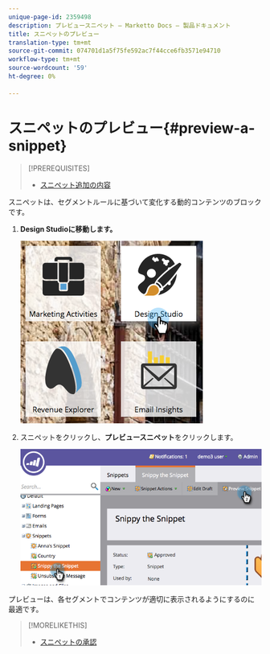 ```yaml
---
unique-page-id: 2359498
description: プレビュースニペット — Marketto Docs — 製品ドキュメント
title: スニペットのプレビュー
translation-type: tm+mt
source-git-commit: 074701d1a5f75fe592ac7f44cce6fb3571e94710
workflow-type: tm+mt
source-wordcount: '59'
ht-degree: 0%

---
```



# スニペットのプレビュー{#preview-a-snippet}

>[!PREREQUISITES]
>
>* [スニペット追加の内容](add-content-to-a-snippet.md)

>



スニペットは、セグメントルールに基づいて変化する動的コンテンツのブロックです。

1. **Design Studioに移動します。**

   ![](assets/designstudio-3.png)

1. スニペットをクリックし、**プレビュースニペット**&#x200B;をクリックします。

   ![](assets/image2014-9-16-9-3a48-3a32.png)

プレビューは、各セグメントでコンテンツが適切に表示されるようにするのに最適です。

>[!MORELIKETHIS]
>
>* [スニペットの承認](approve-a-snippet.md)

>



